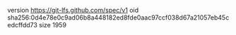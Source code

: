 version https://git-lfs.github.com/spec/v1
oid sha256:0d4e78e0c9ad06b8a448182ed8fde0aac97ccf038d67a21057eb45cedcffdd73
size 1959
